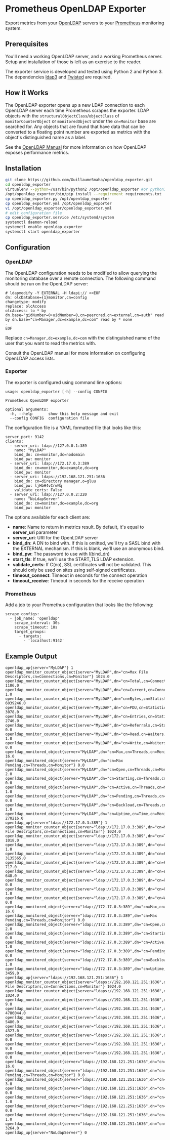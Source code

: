 # Prometheus OpenLDAP Exporter

Export metrics from your [OpenLDAP](http://www.openldap.org/) servers
to your [Prometheus](http://prometheus.io) monitoring system.

## Prerequisites

You'll need a working OpenLDAP server, and a working Prometheus
server.  Setup and installation of those is left as an exercise to the
reader.

The exporter service is developed and tested using Python 2 and Python 3.
The dependencies [ldap3](https://github.com/cannatag/ldap3) and
[Twisted](http://twistedmatrix.com/trac/) are required.

## How it Works

The OpenLDAP exporter opens up a new LDAP connection to each OpenLDAP
server each time Prometheus scrapes the exporter. LDAP objects with
the ```structuralObjectClass```/```objectClass```  of ```monitorCounterObject``` or
```monitoredObject``` under the ```cn=Monitor``` base are searched
for. Any objects that are found that have data that can be converted
to a floating point number are exported as metrics with the object's
distinguished name as a label.

See the [OpenLDAP Manual](http://www.openldap.org/doc/admin24/monitoringslapd.html) for
more information on how OpenLDAP exposes performance metrics.


## Installation

```bash
git clone https://github.com/GuillaumeSmaha/openldap_exporter.git
cd openldap_exporter
virtualenv --python=/usr/bin/python2 /opt/openldap_exporter #or python3
/opt/openldap_exporter/bin/pip install --requirement requirements.txt
cp openldap_exporter.py /opt/openldap_exporter
cp openldap_exporter.yml /opt/openldap_exporter
vi /opt/openldap_exporter/openldap_exporter.yml
# edit configuration file
cp openldap_exporter.service /etc/systemd/system
systemctl daemon-reload
systemctl enable openldap_exporter
systemctl start openldap_exporter
```

## Configuration

### OpenLDAP

The OpenLDAP configuration needs to be modified to allow querying the
monitoring database over a remote connection. The following command should be run
on the OpenLDAP server:

```
# ldapmodify -Y EXTERNAL -H ldapi:// <<EOF
dn: olcDatabase={1}monitor,cn=config
changetype: modify
replace: olcAccess
olcAccess: to * by dn.base="gidNumber=0+uidNumber=0,cn=peercred,cn=external,cn=auth" read by dn.base="cn=Manager,dc=example,dc=com" read by * none
-
EOF
```

Replace ```cn=Manager,dc=example,dc=com``` with the distinguished name
of the user that you want to read the metrics with.

Consult the OpenLDAP manual for more information on configuring
OpenLDAP access lists.

### Exporter

The exporter is configured using command line options:

```
usage: openldap_exporter [-h] --config CONFIG

Prometheus OpenLDAP exporter

optional arguments:
  -h, --help       show this help message and exit
  --config CONFIG  configuration file
```

The configuration file is a YAML formatted file that looks like this:

```---
server_port: 9142
clients:
  - server_uri: ldap://127.0.0.1:389
    name: "MyLDAP"
    bind_dn: cn=monitor,dc=nodomain
    bind_pw: monitor
  - server_uri: ldap://172.17.0.3:389
    bind_dn: cn=monitor,dc=example,dc=org
    bind_pw: monitor
  - server_uri: ldaps://192.168.121.251:1636
    bind_dn: cn=directory manager,o=gluu
    bind_pw: ljHbH4vCrwNq
    validate_certs: False
  - server_uri: ldap://127.0.0.2:220
    name: "NoLdapServer"
    bind_dn: cn=monitor,dc=example,dc=org
    bind_pw: monitor

```

The options available for each client are:

 - **name**: Name to return in metrics result. By default, it's equal to **server_uri** parameter
 - **server_uri**: URI for the OpenLDAP server
 - **bind_dn**: A DN to bind with. If this is omitted, we'll try a SASL bind with the EXTERNAL mechanism. If this is blank, we'll use an anonymous bind.
 - **bind\_pw**: The password to use with I(bind_dn)
 - **start\_tls**: If true, we'll use the START_TLS LDAP extension.
 - **validate_certs**: If C(no), SSL certificates will not be validated. This should only be used on sites using self-signed certificates.
 - **timeout_connect**: Timeout in seconds for the connect operation
 - **timeout_receive**: Timeout in seconds for the receive operation


### Prometheus

Add a job to your Promethus configuration that looks like the following:

```
scrape_configs:
  - job_name: 'openldap'
    scrape_interval: 30s
    scrape_timeout: 10s
    target_groups:
      - targets:
        - 'localhost:9142'
```

## Example Output

```
openldap_up{server="MyLDAP"} 1
openldap_monitor_counter_object{server="MyLDAP",dn="cn=Max File Descriptors,cn=Connections,cn=Monitor"} 1024.0
openldap_monitor_counter_object{server="MyLDAP",dn="cn=Total,cn=Connections,cn=Monitor"} 1106.0
openldap_monitor_counter_object{server="MyLDAP",dn="cn=Current,cn=Connections,cn=Monitor"} 1.0
openldap_monitor_counter_object{server="MyLDAP",dn="cn=Bytes,cn=Statistics,cn=Monitor"} 6039246.0
openldap_monitor_counter_object{server="MyLDAP",dn="cn=PDU,cn=Statistics,cn=Monitor"} 3078.0
openldap_monitor_counter_object{server="MyLDAP",dn="cn=Entries,cn=Statistics,cn=Monitor"} 2746.0
openldap_monitor_counter_object{server="MyLDAP",dn="cn=Referrals,cn=Statistics,cn=Monitor"} 0.0
openldap_monitor_counter_object{server="MyLDAP",dn="cn=Read,cn=Waiters,cn=Monitor"} 1.0
openldap_monitor_counter_object{server="MyLDAP",dn="cn=Write,cn=Waiters,cn=Monitor"} 0.0
openldap_monitored_object{server="MyLDAP",dn="cn=Max,cn=Threads,cn=Monitor"} 16.0
openldap_monitored_object{server="MyLDAP",dn="cn=Max Pending,cn=Threads,cn=Monitor"} 0.0
openldap_monitored_object{server="MyLDAP",dn="cn=Open,cn=Threads,cn=Monitor"} 2.0
openldap_monitored_object{server="MyLDAP",dn="cn=Starting,cn=Threads,cn=Monitor"} 0.0
openldap_monitored_object{server="MyLDAP",dn="cn=Active,cn=Threads,cn=Monitor"} 1.0
openldap_monitored_object{server="MyLDAP",dn="cn=Pending,cn=Threads,cn=Monitor"} 0.0
openldap_monitored_object{server="MyLDAP",dn="cn=Backload,cn=Threads,cn=Monitor"} 1.0
openldap_monitored_object{server="MyLDAP",dn="cn=Uptime,cn=Time,cn=Monitor"} 270216.0
openldap_up{server="ldap://172.17.0.3:389"} 1
openldap_monitor_counter_object{server="ldap://172.17.0.3:389",dn="cn=Max File Descriptors,cn=Connections,cn=Monitor"} 1024.0
openldap_monitor_counter_object{server="ldap://172.17.0.3:389",dn="cn=Total,cn=Connections,cn=Monitor"} 1018.0
openldap_monitor_counter_object{server="ldap://172.17.0.3:389",dn="cn=Current,cn=Connections,cn=Monitor"} 1.0
openldap_monitor_counter_object{server="ldap://172.17.0.3:389",dn="cn=Bytes,cn=Statistics,cn=Monitor"} 3135565.0
openldap_monitor_counter_object{server="ldap://172.17.0.3:389",dn="cn=PDU,cn=Statistics,cn=Monitor"} 717.0
openldap_monitor_counter_object{server="ldap://172.17.0.3:389",dn="cn=Entries,cn=Statistics,cn=Monitor"} 648.0
openldap_monitor_counter_object{server="ldap://172.17.0.3:389",dn="cn=Referrals,cn=Statistics,cn=Monitor"} 0.0
openldap_monitor_counter_object{server="ldap://172.17.0.3:389",dn="cn=Read,cn=Waiters,cn=Monitor"} 1.0
openldap_monitor_counter_object{server="ldap://172.17.0.3:389",dn="cn=Write,cn=Waiters,cn=Monitor"} 0.0
openldap_monitored_object{server="ldap://172.17.0.3:389",dn="cn=Max,cn=Threads,cn=Monitor"} 16.0
openldap_monitored_object{server="ldap://172.17.0.3:389",dn="cn=Max Pending,cn=Threads,cn=Monitor"} 0.0
openldap_monitored_object{server="ldap://172.17.0.3:389",dn="cn=Open,cn=Threads,cn=Monitor"} 2.0
openldap_monitored_object{server="ldap://172.17.0.3:389",dn="cn=Starting,cn=Threads,cn=Monitor"} 0.0
openldap_monitored_object{server="ldap://172.17.0.3:389",dn="cn=Active,cn=Threads,cn=Monitor"} 1.0
openldap_monitored_object{server="ldap://172.17.0.3:389",dn="cn=Pending,cn=Threads,cn=Monitor"} 0.0
openldap_monitored_object{server="ldap://172.17.0.3:389",dn="cn=Backload,cn=Threads,cn=Monitor"} 1.0
openldap_monitored_object{server="ldap://172.17.0.3:389",dn="cn=Uptime,cn=Time,cn=Monitor"} 3459.0
openldap_up{server="ldaps://192.168.121.251:1636"} 1
openldap_monitor_counter_object{server="ldaps://192.168.121.251:1636",dn="cn=Max File Descriptors,cn=Connections,cn=Monitor"} 1024.0
openldap_monitor_counter_object{server="ldaps://192.168.121.251:1636",dn="cn=Total,cn=Connections,cn=Monitor"} 1024.0
openldap_monitor_counter_object{server="ldaps://192.168.121.251:1636",dn="cn=Current,cn=Connections,cn=Monitor"} 9.0
openldap_monitor_counter_object{server="ldaps://192.168.121.251:1636",dn="cn=Bytes,cn=Statistics,cn=Monitor"} 4786044.0
openldap_monitor_counter_object{server="ldaps://192.168.121.251:1636",dn="cn=PDU,cn=Statistics,cn=Monitor"} 5480.0
openldap_monitor_counter_object{server="ldaps://192.168.121.251:1636",dn="cn=Entries,cn=Statistics,cn=Monitor"} 4327.0
openldap_monitor_counter_object{server="ldaps://192.168.121.251:1636",dn="cn=Referrals,cn=Statistics,cn=Monitor"} 0.0
openldap_monitor_counter_object{server="ldaps://192.168.121.251:1636",dn="cn=Read,cn=Waiters,cn=Monitor"} 9.0
openldap_monitor_counter_object{server="ldaps://192.168.121.251:1636",dn="cn=Write,cn=Waiters,cn=Monitor"} 0.0
openldap_monitored_object{server="ldaps://192.168.121.251:1636",dn="cn=Max,cn=Threads,cn=Monitor"} 16.0
openldap_monitored_object{server="ldaps://192.168.121.251:1636",dn="cn=Max Pending,cn=Threads,cn=Monitor"} 0.0
openldap_monitored_object{server="ldaps://192.168.121.251:1636",dn="cn=Open,cn=Threads,cn=Monitor"} 3.0
openldap_monitored_object{server="ldaps://192.168.121.251:1636",dn="cn=Starting,cn=Threads,cn=Monitor"} 0.0
openldap_monitored_object{server="ldaps://192.168.121.251:1636",dn="cn=Active,cn=Threads,cn=Monitor"} 1.0
openldap_monitored_object{server="ldaps://192.168.121.251:1636",dn="cn=Pending,cn=Threads,cn=Monitor"} 0.0
openldap_monitored_object{server="ldaps://192.168.121.251:1636",dn="cn=Backload,cn=Threads,cn=Monitor"} 1.0
openldap_monitored_object{server="ldaps://192.168.121.251:1636",dn="cn=Uptime,cn=Time,cn=Monitor"} 3264.0
openldap_up{server="NoLdapServer"} 0
```
